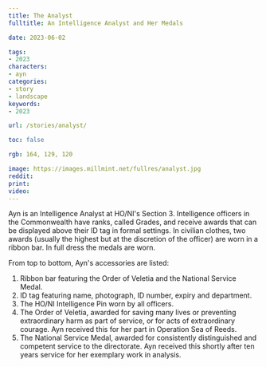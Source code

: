 ```yaml
---
title: The Analyst
fulltitle: An Intelligence Analyst and Her Medals

date: 2023-06-02

tags:
- 2023
characters:
- ayn
categories:
- story
- landscape
keywords:
- 2023

url: /stories/analyst/

toc: false

rgb: 164, 129, 120

image: https://images.millmint.net/fullres/analyst.jpg
reddit:
print:
video:
---
```


Ayn is an Intelligence Analyst at HO/NI's Section 3. Intelligence officers in the Commonwealth have ranks, called Grades, and receive awards that can be displayed above their ID tag in formal settings. In civilian clothes, two awards (usually the highest but at the discretion of the officer) are worn in a ribbon bar. In full dress the medals are worn.

From top to bottom, Ayn's accessories are listed:

1. Ribbon bar featuring the Order of Veletia and the National Service Medal.
2. ID tag featuring name, photograph, ID number, expiry and department.
3. The HO/NI Intelligence Pin worn by all officers.
4. The Order of Veletia, awarded for saving many lives or preventing extraordinary harm as part of service, or for acts of extraordinary courage. Ayn received this for her part in Operation Sea of Reeds.
5. The National Service Medal, awarded for consistently distinguished and competent service to the directorate. Ayn received this shortly after ten years service for her exemplary work in analysis.